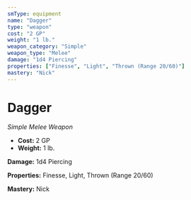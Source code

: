 ```yaml
---
smType: equipment
name: "Dagger"
type: "weapon"
cost: "2 GP"
weight: "1 lb."
weapon_category: "Simple"
weapon_type: "Melee"
damage: "1d4 Piercing"
properties: ["Finesse", "Light", "Thrown (Range 20/60)"]
mastery: "Nick"
---
```


# Dagger
*Simple Melee Weapon*

- **Cost:** 2 GP
- **Weight:** 1 lb.

**Damage:** 1d4 Piercing

**Properties:** Finesse, Light, Thrown (Range 20/60)

**Mastery:** Nick
